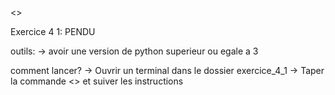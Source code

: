 <<KANA AZEUKO Sherelle>>

Exercice 4 1: PENDU

outils:
-> avoir une version de python superieur ou egale a 3


comment lancer?
-> Ouvrir un terminal dans le dossier exercice_4_1
-> Taper la commande <<python exercice_4_1.py>> et suiver les instructions